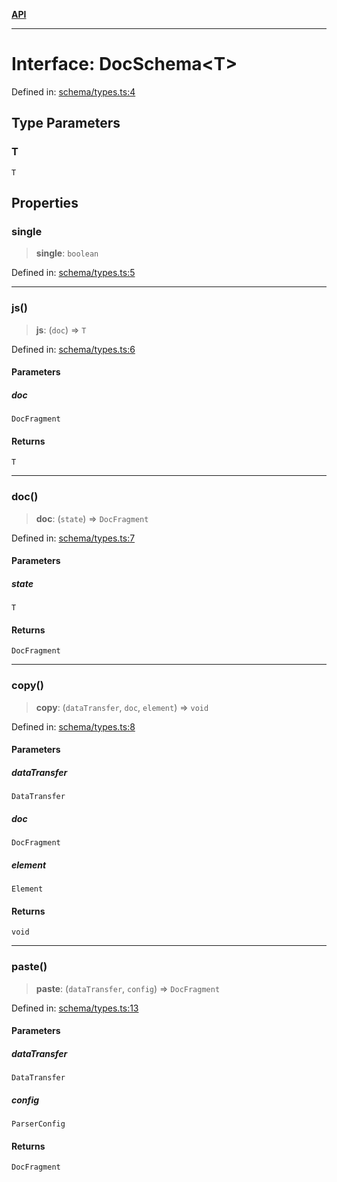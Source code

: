 [**API**](../API.md)

***

# Interface: DocSchema\<T\>

Defined in: [schema/types.ts:4](https://github.com/inokawa/edix/blob/431c5fd4f91f9cb402acd852f95a41766a4cc2e5/src/schema/types.ts#L4)

## Type Parameters

### T

`T`

## Properties

### single

> **single**: `boolean`

Defined in: [schema/types.ts:5](https://github.com/inokawa/edix/blob/431c5fd4f91f9cb402acd852f95a41766a4cc2e5/src/schema/types.ts#L5)

***

### js()

> **js**: (`doc`) => `T`

Defined in: [schema/types.ts:6](https://github.com/inokawa/edix/blob/431c5fd4f91f9cb402acd852f95a41766a4cc2e5/src/schema/types.ts#L6)

#### Parameters

##### doc

`DocFragment`

#### Returns

`T`

***

### doc()

> **doc**: (`state`) => `DocFragment`

Defined in: [schema/types.ts:7](https://github.com/inokawa/edix/blob/431c5fd4f91f9cb402acd852f95a41766a4cc2e5/src/schema/types.ts#L7)

#### Parameters

##### state

`T`

#### Returns

`DocFragment`

***

### copy()

> **copy**: (`dataTransfer`, `doc`, `element`) => `void`

Defined in: [schema/types.ts:8](https://github.com/inokawa/edix/blob/431c5fd4f91f9cb402acd852f95a41766a4cc2e5/src/schema/types.ts#L8)

#### Parameters

##### dataTransfer

`DataTransfer`

##### doc

`DocFragment`

##### element

`Element`

#### Returns

`void`

***

### paste()

> **paste**: (`dataTransfer`, `config`) => `DocFragment`

Defined in: [schema/types.ts:13](https://github.com/inokawa/edix/blob/431c5fd4f91f9cb402acd852f95a41766a4cc2e5/src/schema/types.ts#L13)

#### Parameters

##### dataTransfer

`DataTransfer`

##### config

`ParserConfig`

#### Returns

`DocFragment`
